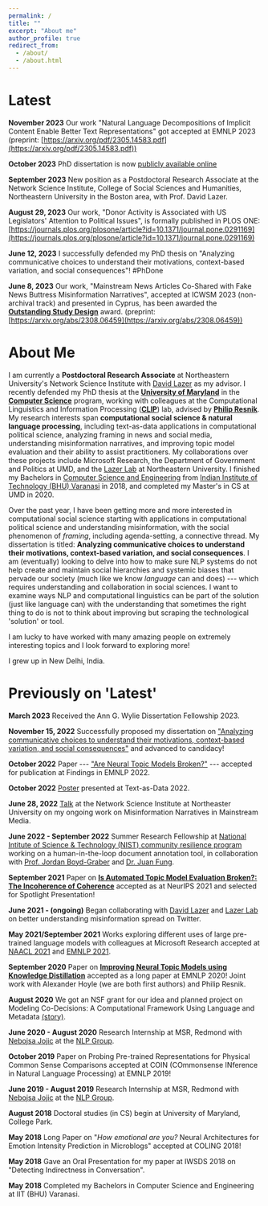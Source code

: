 ```yaml
---
permalink: /
title: ""
excerpt: "About me"
author_profile: true
redirect_from: 
  - /about/
  - /about.html
---
```

Latest
======

**November 2023** Our work "Natural Language Decompositions of Implicit Content Enable Better Text Representations" got accepted at EMNLP 2023 (preprint: [https://arxiv.org/pdf/2305.14583.pdf](https://arxiv.org/pdf/2305.14583.pdf))

**October 2023** PhD dissertation is now [publicly available online](https://drum.lib.umd.edu/items/f0c518bc-a5b8-41fa-92e4-c3a122f2fc9b)

**September 2023** New position as a Postdoctoral Research Associate at the Network Science Institute, College of Social Sciences and Humanities, Northeastern University in the Boston area, with Prof. David Lazer. 

**August 29, 2023** Our work, "Donor Activity is Associated with US Legislators' Attention to Political Issues", is formally published in PLOS ONE: [https://journals.plos.org/plosone/article?id=10.1371/journal.pone.0291169](https://journals.plos.org/plosone/article?id=10.1371/journal.pone.0291169)

**June 12, 2023** I successfully defended my PhD thesis on "Analyzing communicative choices to understand their motivations, context-based variation, and social consequences"! #PhDone

**June 8, 2023** Our work, "Mainstream News Articles Co-Shared with Fake News Buttress Misinformation Narratives", accepted at ICWSM 2023 (non-archival track) and presented in Cyprus, has been awarded the [**Outstanding Study Design**](https://twitter.com/icwsm/status/1667140733453606914) award. (preprint: [https://arxiv.org/abs/2308.06459](https://arxiv.org/abs/2308.06459))


About Me
======

I am currently a **Postdoctoral Research Associate** at Northeastern University's Network Science Institute with [David Lazer](https://www.lazerlab.net/people/david-lazer) as my advisor. I recently defended my PhD thesis at the [**University of Maryland**](https://www.umd.edu/) in the [**Computer Science**](https://www.cs.umd.edu/people/pgoel1) program, working with colleagues at the Computational Linguistics and Information Processing ([**CLIP**](https://wiki.umiacs.umd.edu/clip/index.php/Main_Page)) lab, advised by **[Philip Resnik](http://users.umiacs.umd.edu/~resnik/)**. My research interests span **computational social science & natural language processing**, including text-as-data applications in computational political science, analyzing framing in news and social media, understanding misinformation narratives, and improving topic model evaluation and their ability to assist practitioners. My collaborations over these projects include Microsoft Research, the Department of Government and Politics at UMD, and the [Lazer Lab](https://lazerlab.net/) at Northeastern University. I finished my Bachelors in [Computer Science and Engineering](https://www.iitbhu.ac.in/dept/cse) from [Indian Institute of Technology (BHU) Varanasi](https://www.iitbhu.ac.in/) in 2018, and completed my Master's in CS at UMD in 2020.  

Over the past year, I have been getting more and more interested in computational social science starting with applications in computational political science and understanding misinformation, with the social phenomenon of _framing_, including agenda-setting, a connective thread. My dissertation is titled: **Analyzing communicative choices to understand their motivations, context-based variation, and social consequences**. I am (eventually) looking to delve into how to make sure NLP systems do not help create and maintain social hierarchies and systemic biases that pervade our society (much like we know *language* can and does) --- which requires understanding and collaboration in social sciences. I want to examine ways NLP and computational linguistics can be part of the solution (just like language can) with the understanding that sometimes the right thing to do is not to think about improving but scraping the technological 'solution' or tool. 

I am lucky to have worked with many amazing people on extremely interesting topics and I look forward to exploring more!

I grew up in New Delhi, India.

Previously on 'Latest'
======

**March 2023** Received the Ann G. Wylie Dissertation Fellowship 2023.

**November 15, 2022** Successfully proposed my dissertation on ["Analyzing communicative choices to understand their motivations, context-based variation, and social consequences"](https://talks.cs.umd.edu/talks/3315) and advanced to candidacy!

**October 2022** Paper --- ["Are Neural Topic Models Broken?"](https://arxiv.org/abs/2210.16162) --- accepted for publication at Findings in EMNLP 2022. 

**October 2022** [Poster](https://pranav-goel.github.io/files/umd_tada2022.pdf) presented at Text-as-Data 2022. 

**June 28, 2022** [Talk](https://www.networkscienceinstitute.org/talks/pranav-goel) at the Network Science Institute at Northeaster University on my ongoing work on Misinformation Narratives in Mainstream Media. 

**June 2022 - September 2022** Summer Research Fellowship at [National Intitute of Science & Technology (NIST) community resilience program](https://www.nist.gov/community-resilience) working on a human-in-the-loop document annotation tool, in collaboration with [Prof. Jordan Boyd-Graber](http://users.umiacs.umd.edu/~jbg/) and [Dr. Juan Fung](https://www.nist.gov/blogs/taking-measure/authors/juan-fung).

**September 2021** Paper on [**Is Automated Topic Model Evaluation Broken?: The Incoherence of Coherence**](https://proceedings.neurips.cc/paper/2021/file/0f83556a305d789b1d71815e8ea4f4b0-Paper.pdf) accepted as at NeurIPS 2021 and selected for Spotlight Presentation!

**June 2021 - (ongoing)** Began collaborating with [David Lazer](https://cssh.northeastern.edu/faculty/david-lazer/) and [Lazer Lab](https://lazerlab.net/) on better understanding misinformation spread on Twitter. 

**May 2021/September 2021** Works exploring different uses of large pre-trained language models with colleagues at Microsoft Research accepted at [NAACL 2021](https://aclanthology.org/2021.naacl-main.439.pdf) and [EMNLP 2021](https://arxiv.org/pdf/2109.04867.pdf). 

**September 2020** Paper on [**Improving Neural Topic Models using Knowledge Distillation**](https://www.aclweb.org/anthology/2020.emnlp-main.137.pdf) accepted as a long paper at EMNLP 2020! Joint work with Alexander Hoyle (we are both first authors) and Philip Resnik.

**August 2020** We got an NSF grant for our idea and planned project on Modeling Co-Decisions: A Computational Framework Using Language and Metadata [(story)](https://www.umiacs.umd.edu/about-us/news/resnik-developing-computational-models-better-understand-how-decisions-are-made).

**June 2020 - August 2020** Research Internship at MSR, Redmond with [Nebojsa Jojic](https://www.microsoft.com/en-us/research/people/jojic/) at the [NLP Group](https://www.microsoft.com/en-us/research/group/natural-language-processing/).

**October 2019** Paper on Probing Pre-trained Representations for Physical Common Sense Comparisons accepted at COIN (COmmonsense INference in Natural Language Processing) at EMNLP 2019!

**June 2019 - August 2019** Research Internship at MSR, Redmond with [Nebojsa Jojic](https://www.microsoft.com/en-us/research/people/jojic/) at the [NLP Group](https://www.microsoft.com/en-us/research/group/natural-language-processing/).

**August 2018** Doctoral studies (in CS) begin at University of Maryland, College Park.

**May 2018** Long Paper on "*How emotional are you?* Neural Architectures for Emotion Intensity Prediction in Microblogs" accepted at COLING 2018!

**May 2018** Gave an Oral Presentation for my paper at IWSDS 2018 on "Detecting Indirectness in Conversation".

**May 2018** Completed my Bachelors in Computer Science and Engineering at IIT (BHU) Varanasi.
